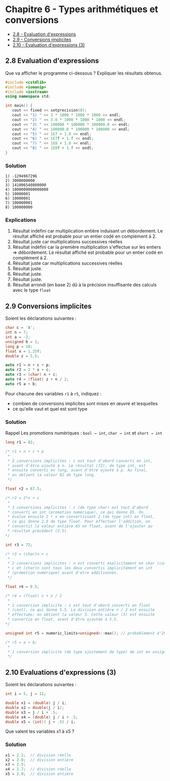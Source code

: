 # Chapitre 6 - Types arithmétiques et conversions

- [2.8 - Evaluation d'expressions](#28-evaluation-dexpressions)
- [2.9 - Conversions implicites](#29-conversions-implicites)
- [2.10 - Evaluation d'expressions (3)](#210-evaluations-dexpressions-3)

## 2.8 Evaluation d'expressions

Que va afficher le programme ci-dessous ? Expliquer les résultats obtenus.

~~~cpp
#include <cstdlib>
#include <iomanip>
#include <iostream>
using namespace std;

int main() {
   cout << fixed << setprecision(0);
   cout << "1) " << 3 * 1000 * 1000 * 1000 << endl;
   cout << "2) " << 3.0 * 1000 * 1000 * 1000 << endl;
   cout << "3) " << 100000 * 100000 * 100000.0 << endl;
   cout << "4) " << 100000.0 * 100000 * 100000 << endl;
   cout << "5) " << 1E7 + 1.0 << endl;
   cout << "6) " << 1E7f + 1.f << endl;
   cout << "7) " << 1E8 + 1.0 << endl;
   cout << "8) " << 1E8f + 1.f << endl;
}
~~~

### Solution 
~~~
1) -1294967296
2) 3000000000
3) 141006540800000
4) 1000000000000000
5) 10000001
6) 10000001
7) 100000001
8) 100000000
~~~

### Explications
1) Résultat indéfini car multiplication entière induisant un débordement. Le résultat affiché est probable pour un entier codé en complément à 2. 
2) Résultat juste car multiplications successives réelles
3) Résultat indéfini car la première multiplication s'effectue sur les entiers => débordement. Le résultat affiché est probable pour un entier codé en complément à 2.
4) Résultat juste car multiplications successives réelles
5) Résultat juste.
6) Résultat juste.
7) Résultat juste.
8) Résultat arrondi (en base 2) dû à la précision insuffisante des calculs avec le type `float`

## 2.9 Conversions implicites

Soient les déclarations suivantes :
~~~cpp
char c = 'A';
int n = 7;
int a = -2;
unsigned b = 1;
long p = 10;
float x = 1.25f;
double z = 5.5;

auto r1 = n + c + p;
auto r2 = 2 * x + c;
auto r3 = (char) n + c;
auto r4 = (float) z + n / 2;
auto r5 a + b;
~~~

Pour chacune des variables `r1` à `r5`, indiquez :
- combien de conversions implicites sont mises en œuvre et lesquelles
- ce qu'elle vaut et quel est sont type

### Solution 
Rappel Les promotions numériques : `bool → int`, `char → int` et `short → int`

~~~cpp
long r1 = 82; 

/* r1 = n + c + p
 * 
 * 2 conversions implicites : c est tout d'abord converti en int, 
 * avant d'être ajouté à n. Le résultat (72), de type int, est 
 * ensuite converti en long, avant d'être ajouté à p. Au final, 
 * on obtient la valeur 82 de type long.
 */

float r2 = 67.5;

/* r2 = 2*x + c
 * 
 * 3 conversions implicites : c (de type char) est tout d'abord 
 * converti en int (promotion numérique), ce qui donne 65. On 
 * évalue ensuite 2 * x en convertissant 2 (de type int) en float, 
 * ce qui donne 2.5 de type float. Pour effectuer l'addition, on
 * convertit la valeur entière 65 en float, avant de l'ajouter au 
 * résultat précédent (2.5).
*/

int r3 = 72;

/* r3 = (char)n + c
 * 
 * 2 conversions implicites : n est converti explicitement en char (cast)
 * c et (char)n sont tous les deux convertis implicitement en int 
 * (promotion numérique) avant d'etre additionnés.
 */

float r4 = 8.5;

/* r4 = (float) z + n / 2
 * 
 * 1 conversion implicite : z est tout d'abord converti en float
 * (cast), ce qui donne 5.5. La division entière n / 2 est ensuite 
 * effectuée; on obtient la valeur 3. Cette valeur (3) est ensuite 
 * convertie en float, avant d'être ajoutée à 5.5. 
*/

unsigned int r5 = numeric_limits<unsigned>::max(); // probablement 4'294'967'295

/* r5 = a + b;
 * 
 * 1 conversion implicite (de type ajustement de type) de int en unsigned int. 
 */
~~~

## 2.10 Evaluations d'expressions (3)

Soient les déclarations suivantes :
~~~cpp
int i = 5, j = 11; 

double x1 = (double) j / i;
double x2 = double(j / i);
double x3 = j / i + .5;
double x4 = (double) j / i + .5;
double x5 = (int)( j + .5) / i;
~~~

Que valent les variables x1 à x5 ? 

### Solution 

~~~cpp
x1 = 2.2;  // division réelle
x2 = 2.0;  // division entière
x3 = 2.5;
x4 = 2.7;  // division réelle
x5 = 2.0;  // division entière 
~~~
